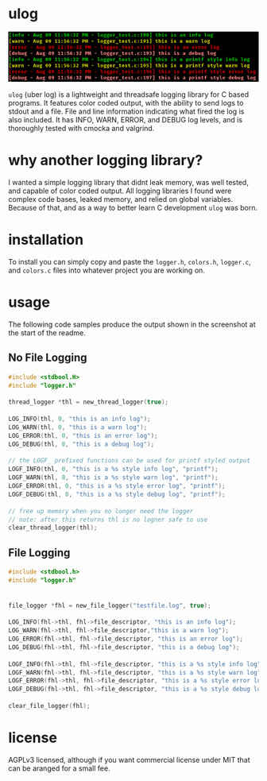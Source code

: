 # ulog

![](./example.png)

`ulog` (uber log) is a lightweight and threadsafe logging library for C based programs. It features color coded output, with the ability to send logs to stdout and a file. File and line information indicating what fired the log is also included. It has INFO, WARN, ERROR, and DEBUG log levels, and is thoroughly tested with cmocka and valgrind.

# why another logging library?

I wanted a simple logging library that didnt leak memory, was well tested, and capable of color coded output. All logging libraries I found were complex code bases, leaked memory, and relied on global variables. Because of that, and as a way to better learn C development `ulog` was born.

# installation

To install you can simply copy and paste the `logger.h`, `colors.h`, `logger.c`, and `colors.c` files into whatever project you are working on.

# usage

The following code samples produce the output shown in the screenshot at the start of the readme.

## No File Logging

```C
#include <stdbool.H>
#include "logger.h"

thread_logger *thl = new_thread_logger(true);

LOG_INFO(thl, 0, "this is an info log");
LOG_WARN(thl, 0, "this is a warn log");
LOG_ERROR(thl, 0, "this is an error log");
LOG_DEBUG(thl, 0, "this is a debug log");

// the LOGF_ prefixed functions can be used for printf styled output
LOGF_INFO(thl, 0, "this is a %s style info log", "printf");
LOGF_WARN(thl, 0, "this is a %s style warn log", "printf");
LOGF_ERROR(thl, 0, "this is a %s style error log", "printf");
LOGF_DEBUG(thl, 0, "this is a %s style debug log", "printf");

// free up memory when you no longer need the logger
// note: after this returns thl is no logner safe to use
clear_thread_logger(thl);
```

## File Logging

```C
#include <stdbool.h>
#include "logger.h"


file_logger *fhl = new_file_logger("testfile.log", true);

LOG_INFO(fhl->thl, fhl->file_descriptor, "this is an info log");
LOG_WARN(fhl->thl, fhl->file_descriptor,"this is a warn log");
LOG_ERROR(fhl->thl, fhl->file_descriptor, "this is an error log");
LOG_DEBUG(fhl->thl, fhl->file_descriptor, "this is a debug log");

LOGF_INFO(fhl->thl, fhl->file_descriptor, "this is a %s style info log", "printf");
LOGF_WARN(fhl->thl, fhl->file_descriptor, "this is a %s style warn log", "printf");
LOGF_ERROR(fhl->thl, fhl->file_descriptor, "this is a %s style error log", "printf");
LOGF_DEBUG(fhl->thl, fhl->file_descriptor, "this is a %s style debug log", "printf");

clear_file_logger(fhl);
```

# license

AGPLv3 licensed, although if you want commercial license under MIT that can be aranged for a small fee.